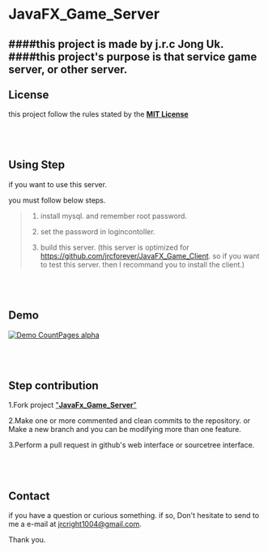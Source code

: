 # JavaFX_Game_Server
####this project is made by j.r.c Jong Uk.
####this project's purpose is that service game server, or other server.
<br></br>
License
---
this project follow the rules stated by the [**MIT License**](https://en.wikipedia.org/wiki/MIT_License)


<br></br>
Using Step
---
if you want to use this server.

you must follow below steps.

>1. install mysql. and remember root password.
>
>2. set the password in logincontoller.
>
>3. build this server. (this server is optimized for https://github.com/jrcforever/JavaFX_Game_Client. so if you want to test this server. then I recommand you to install the client.)

<br></br>
Demo
---
[![Demo CountPages alpha](https://j.gifs.com/0RN9BX.gif)](https://www.youtube.com/watch?v=FL4wDB9cNoI)

<br></br>
Step contribution
---
1.Fork project ["**JavaFx_Game_Server**"](https://github.com/jrcforever/JavaFX_Game_Server)

2.Make one or more commented and clean commits to the repository. or Make a new branch and you can be modifying more than one feature.

3.Perform a pull request in github's web interface or sourcetree interface.

<br></br>
Contact
---
if you have a question or curious something. if so, Don't hesitate to send to me a e-mail at <jrcright1004@gmail.com>. 

Thank you.

